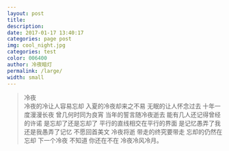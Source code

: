 ```yaml
---
layout: post
title: 
description: 
date: 2017-01-17 13:40:17
categories: page post
img: cool_night.jpg
categories: test
color: 006400
author: 冷夜暗灯
permalink: /large/
width: small
---
```

>冷夜  
冷夜的冷让人容易忘却
入夏的冷夜却来之不易
无眠的让人怀念过去
十年一度漫漫长夜
曾几何时同为良宵
当年的誓言随冷夜逝去
能有几人还记得曾经的许诺
是忘却了还是忘却了
平行的直线相交在平行的界面
是记忆愚弄了我
还是我愚弄了记忆
不愿回首美文
冷夜将逝
带走的终究要带走
忘却的仍然在忘却
下一个冷夜
不知道
你还在不在
冷夜冷风冷月。